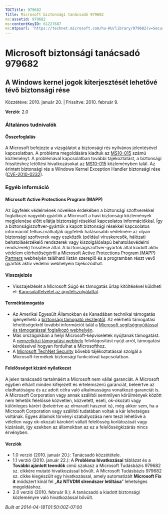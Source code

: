 ```yaml
---
TOCTitle: 979682
Title: Microsoft biztonsági tanácsadó 979682
ms:assetid: 979682
ms:contentKeyID: 61227687
ms:mtpsurl: 'https://technet.microsoft.com/hu-HU/library/979682(v=Security.10)'
---
```




Microsoft biztonsági tanácsadó 979682
=====================================

A Windows kernel jogok kiterjesztését lehetővé tévő biztonsági rése
-------------------------------------------------------------------

Közzétéve: 2010. január 20. | Frissítve: 2010. február 9.

**Verzió:** 2.0

### Általános tudnivalók

#### Összefoglalás

A Microsoft befejezte a vizsgálatot a biztonsági rés nyilvános jelentésével kapcsolatban. A probléma megoldására kiadtuk az [MS10-015](http://go.microsoft.com/fwlink/?linkid=179062) számú közleményt. A problémával kapcsolatban további tájékoztatást, a biztonsági frissítéshez letöltési hivatkozásokat az [MS10-015](http://go.microsoft.com/fwlink/?linkid=179062) közleményben talál. Az érintett biztonsági rés a Windows Kernel Exception Handler biztonsági rése ([CVE-2010-0232](http://www.cve.mitre.org/cgi-bin/cvename.cgi?name=cve-2010-0232)).

### Egyéb információ

#### Microsoft Active Protections Program (MAPP)

Az ügyfelek védelmének növelése érdekében a biztonsági szoftverekkel foglalkozó nagyobb gyártók a Microsoft a havi biztonsági közlemények megjelenése előtt ellátja biztonsági résekkel kapcsolatos információkkal. Így a biztonságiszoftver-gyártók a kapott biztonsági résekkel kapcsolatos információt felhasználhatják ügyfeleik hatásosabb védelmére az olyan biztonsági szoftverek vagy eszközök (például víruskeresők, hálózati behatolásérzékelő rendszerek vagy kiszolgálóalapú behatolásvédelmi rendszerek) frissítése által. A biztonságiszoftver-gyártók által kiadott aktív védelem elérhetőségéről a [Microsoft Active Protections Program (MAPP) Partners](http://www.microsoft.com/security/msrc/mapp/partners.mspx) webhelyén található listán szereplő és a programban részt vevő gyártók aktív védelmi webhelyein tájékozódhat.

#### Visszajelzés

-   Visszajelzését a Microsoft Súgó és támogatás űrlap kitöltésével küldheti el: [Kapcsolatfelvétel az ügyfélszolgálattal](https://support.microsoft.com/common/survey.aspx?scid=sw;en;1257&amp;showpage=1&amp;ws=technet&amp;sd=tech).

#### Terméktámogatás

-   Az Amerikai Egyesült Államokban és Kanadában technikai támogatás igényelhető a [biztonsági támogató részlegtől](http://go.microsoft.com/fwlink/?linkid=21131). Az elérhető támogatási lehetőségekről további információt talál a [Microsoft segítségnyújtással és támogatással foglalkozó webhelyén](http://support.microsoft.com/).
-   Más országokban a helyi Microsoft-képviseletek nyújtanak támogatást. A [nemzetközi támogatási webhely](http://go.microsoft.com/fwlink/?linkid=21155) felvilágosítást nyújt arról, támogatási kérdéseivel hogyan fordulhat a Microsofthoz.
-   A [Microsoft TechNet Security](http://go.microsoft.com/fwlink/?linkid=21132) bővebb tájékoztatással szolgál a Microsoft-termékek biztonsági funkcióival kapcsolatban.

#### Felelősséget kizáró nyilatkozat

A jelen tanácsadó tartalmáért a Microsoft nem vállal garanciát. A Microsoft egyben elhárít minden kifejezett és értelemszerű garanciát, beleértve az eladhatóságra és az adott célra való alkalmasságra vonatkozó garanciát is. A Microsoft Corporation vagy annak szállítói semmilyen körülmények között nem tehetők felelőssé közvetlen, közvetett, eseti, ok-okozati vagy különleges kárért (beleértve az elmaradt hasznot is), még akkor sem, ha a Microsoft Corporation vagy szállítói tudatában voltak a kár lehetséges voltának. Egyes államok törvényi szabályozása nem teszi lehetővé a véletlen vagy ok-okozati károkért vállalt felelősség korlátozását vagy kizárását, így ezekben az államokban az ez a felelősségkizárás nincs érvényben.

#### Verziók

-   1.0 verzió (2010. január 20.): Tanácsadó közzététele.
-   1.1 verzió (2010. január 22.): A **Probléma hivatkozásai** táblázat és a **További ajánlott teendők** című szakasz a Microsoft Tudásbázis 979682 sz. cikkére mutató hivatkozással bővült. A Microsoft Tudásbázis 979682 sz. cikke kiegészült egy hivatkozással, amely automatizált **Microsoft Fix it** módszert kínál fel „**Az NTVDM slrendszer letiltása**” lehetséges megoldáshoz.
-   2.0 verzió (2010. február 9.): A tanácsadó a kiadott biztonsági közleményre való hivatkozással bővült.

*Built at 2014-04-18T01:50:00Z-07:00*
